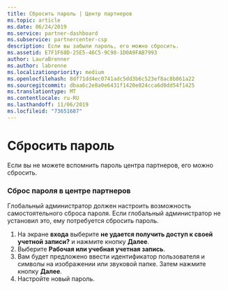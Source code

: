 ```yaml
---
title: Сбросить пароль | Центр партнеров
ms.topic: article
ms.date: 06/24/2019
ms.service: partner-dashboard
ms.subservice: partnercenter-csp
description: Если вы забыли пароль, его можно сбросить.
ms.assetid: E7F1F68D-25E5-46C5-9C98-1D0A9FAB7993
author: LauraBrenner
ms.author: labrenne
ms.localizationpriority: medium
ms.openlocfilehash: 8df71dd4ec0741adc5dd3b6c523ef8ac8b861a22
ms.sourcegitcommit: dbaa6c2e8a0e6431f1420e024cca6d0dd54f1425
ms.translationtype: MT
ms.contentlocale: ru-RU
ms.lasthandoff: 11/06/2019
ms.locfileid: "73651687"
---
```

# <a name="reset-my-password"></a>Сбросить пароль

Если вы не можете вспомнить пароль центра партнеров, его можно сбросить.

### <a name="to-reset-your-password-to-partner-center"></a>Сброс пароля в центре партнеров

Глобальный администратор должен настроить возможность самостоятельного сброса пароля. Если глобальный администратор не установил это, ему потребуется сбросить пароль. 

1. На экране **входа** выберите **не удается получить доступ к своей учетной записи?** и нажмите кнопку **Далее**.
2. Выберите **Рабочая или учебная учетная запись**.
3. Вам будет предложено ввести идентификатор пользователя и символы на изображении или звуковой папке. Затем нажмите кнопку **Далее**.
4. Настройте новый пароль.
